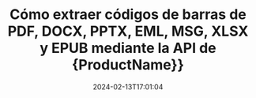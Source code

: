 ---
############################# Static ############################
layout: "auto-gen-parser"
date: 2024-02-13T17:01:04
draft: false
otherformats: dotx epub html mht mhtml odp ods odt one otp ott pdf pps ppsx ppt pptx

############################# Head ############################
head_title: "Extraiga códigos de barras de Excel, Word, PDF y otros documentos mediante la API Java"
head_description: "GroupDocs.Parser for Java permite a los desarrolladores de software extraer códigos de barras de PDF, MS Excel, Word, PowerPoint, Outlook, OneNote y más documentos dentro de las aplicaciones Java."

############################# Header ############################
title: "Cómo extraer códigos de barras de PDF, DOCX, PPTX, EML, MSG, XLSX y EPUB mediante la API de {ProductName}}"
description: "GroupDocs.Parser for Java API permite a los desarrolladores de software extraer códigos de barras de PDF, Word (DOC, DOCX), Excel (XLS, XLSX), PowerPoint( PPT, { 330}), Outlook ( EML, MSG) y muchos otros documentos Área de página."
bg_image: "https://cms.admin.containerize.com/templates/aspose/App_Themes/V3/images/bg/header1.png"
bg_overlay: false
button:
    enable: true
    icon: "fas fa-arrow-down"
    label: "Descargue prueba gratis"
    link: "https://downloads.groupdocs.com/parser/java"

############################# SubMenu ############################
submenu:
    enable: true

    left:
        img_alt: "GroupDocs.Parser for Java"
        image: "https://cms.admin.containerize.com/templates/groupdocs/images/product-logos/90x90-noborder/groupdocs-parser-java.png"
        product: "GroupDocs.Parser"
        platform: "Java"

    middle:
        button:

            # button loop
            - link: "https://apireference.groupdocs.com/parser/java"
              text: "Referencia de la API"

            # button loop
            - link: "https://github.com/groupdocs-parser"
              text: "Ejemplos de código"

            # button loop
            - link: "https://products.groupdocs.app/parser/family"
              text: "demostraciones en vivo"

            # button loop
            - link: "https://purchase.groupdocs.com/pricing/parser/java"
              text: "Precios"

    right:
        link_download: "https://downloads.groupdocs.com/parser"
        link_learn: "https://docs.groupdocs.com/parser/java"
        link_buy: "https://purchase.groupdocs.com"

############################# About ############################
about:
    enable: true
    title: "¿Cómo extraer códigos de barras de DOTM archivos Java API?"
    content: |
        La imagen de códigos de barras consiste en una serie de líneas negras paralelas y espacios en blanco de diferentes anchos que se pueden usar para codificar información en un patrón visual. Se introdujo en la década de 1970 y ahora es una parte universal de los negocios comerciales. GroupDocs.Parser for Java es una potente API que permite a los programadores de software crear aplicaciones para analizar diferentes tipos de documentos y extraer texto, imágenes y códigos de barras de ellos. Ha incluido soporte para algunos de los tipos de documentos más comunes, como PDF, correos electrónicos, libros electrónicos, Microsoft Office formatos: Word (DOC, DOCX), PowerPoint (PPT, {330 }), Excel (XLS, XLSX), formatos de correo electrónico (EML, MSG) y muchos más. La API Java ha incluido compatibilidad con varias funciones importantes relacionadas con el análisis de documentos y la extracción de datos, como la extracción de texto sin formato, la extracción de texto estructurado, la extracción de texto con formato de descuento, la extracción de texto de una página o área de página específica, la extracción de código de barras de un documento, la extracción de metadatos o imágenes y muchos más.
        
        

############################# Steps ############################
steps:
    enable: true
    title_left: "Extraer códigos de barras de DOTM en Java"
    content_left: |
        [GroupDocs.Parser for Java](/es/parser/java/) facilita a los desarrolladores de Java la extracción de códigos de barras de un archivo DOTM mediante la implementación de unos sencillos pasos.
        
        * Crear una instancia del objeto [Parser](https://reference.groupdocs.com/net/parser/groupdocs.parser/parser) para el documento inicial;
        * Compruebe si el archivo admite la extracción de código de barras;
        * Llame al método [getBarcodes](https://reference.groupdocs.com/parser/java/com.groupdocs.parser/parser/#getBarcodes--) y obtenga la colección de [PageBarcodeArea](https://reference.groupdocs.com/parser/java/com.groupdocs.parser.data/pagebarcodearea/) objetos;
        * Iterar a través de la colección y obtener un valor de código de barras.

    title_right: "Más información sobre la extracción de códigos de barras"
    content_right: |
        * <a href="https://docs.groupdocs.com/parser/java/extract-barcodes-from-document/">Cómo extraer códigos de barras del documento</a>
        * <a href="https://docs.groupdocs.com/parser/java/extract-barcodes-from-document-page/">Cómo extraer códigos de barras de la página del documento</a>
        * <a href="https://docs.groupdocs.com/parser/java/extract-barcodes-from-document-page-area/">Cómo extraer códigos de barras del área de la página del documento</a>
    
    code: |
     {{% parser/additional-styles %}}
     {{< parser/code-parser title="Cómo extraer códigos de barras del archivo DOTM usando el código de ejemplo Java">}}

        ```java    
        // Extraiga códigos de barras del archivo DOTM usando la API GroupDocs.Parser
        // Crear una instancia de la clase Parser
        try (Parser parser = new Parser(Constants.SamplePdfWithBarcodes)) {
            // // Compruebe si el archivo admite la extracción de código de barras
            if (!parser.getFeatures().isBarcodes()) {
                System.out.println("El archivo no admite la extracción de código de barras.");
                return;
            }

            // {steps.code.scan}
            Iterable<PageBarcodeArea> barcodes = parser.getBarcodes();

            // Iterar sobre códigos de barras
            for (PageBarcodeArea barcode : barcodes) {
                // Imprimir el índice de la página
                System.out.println("Page: " + barcode.getPage().getIndex());
                // Imprimir el valor del código de barras
                System.out.println("Value: " + barcode.getValue());
            }
        }
        ```
     {{< /parser/code-parser >}}

############################# More ############################
more:
    enable: true
    title_left: "Requisitos del sistema"
    content_left: |
        GroupDocs.Parser for Java Las API son compatibles con todas las principales plataformas y sistemas operativos. Antes de ejecutar el código a continuación, asegúrese de tener instalados los siguientes requisitos previos en su sistema.
        
        * Sistemas operativos: Microsoft Windows, Linux, MacOS
        * Entornos de desarrollo: NetBeans, Intellij IDEA, Eclipse, etc.
        * Marcos
        * Descarga la última versión de GroupDocs.Parser for Java desde [Maven](https://repository.groupdocs.com/webapp/#/artifacts/browse/tree/General/repo/com/groupdocs/groupdocs-parser)

    title_right: "Por qué usar GroupDocs.Parser for Java"
    content_right: |
        * Compatibilidad con la extracción de texto sin formato de cualquier documento compatible    
        * Análisis de documentos a través de plantillas definidas por el usuario    
        * Totalmente compatible con la extracción de texto estructurado    
        * Búsqueda de texto por palabra clave y expresión regular    
        * Extraiga texto formateado, metadatos, imágenes, contenedores y archivos adjuntos    
        * Extraiga la tabla de contenido para algunos formatos de documentos compatibles    
        * Analizar datos de formulario de PDF documentos    
        * Extraer hipervínculos del documento   

############################# Demos ############################
demos:
    enable: true
    title: "Demostraciones en vivo: extraiga códigos de barras de DOTM en línea"
    content: |
       Extraiga los códigos de barras del archivo DOTM ahora mismo visitando el sitio web [GroupDocs.Parser Live Demos](https://products.groupdocs.app/parser/barcodes/dotm).
       La demostración en vivo tiene los siguientes beneficios.
        
############################# About Formats ############################
about_formats:
    enable: true

############################# More Formats ############################
more_formats:
    enable: true
    title: "Extraiga códigos de barras de otros formatos de documentos"
    content: |
        Java análisis de documentos y API de extracción de códigos de barras para formatos de archivo e imágenes. Extraiga datos para algunos de los formatos de archivo populares como se indica a continuación.

############################# Back to top ###############################
back_to_top:
    enable: true
---